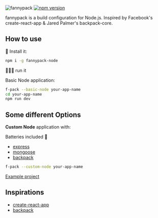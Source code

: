 ![fannypack](https://user-images.githubusercontent.com/21694364/50570775-46f81700-0d66-11e9-8e50-c6efffb8bde8.jpg)
[![npm version](https://badge.fury.io/js/fannypack-node.svg)](https://badge.fury.io/js/fannypack-node) 

fannypack is a build configuration for Node.js. Inspired by Facebook's create-react-app & Jared Palmer's backpack-core.

## How to use

🚚 Install it:

```bash
npm i -g fannypack-node
```

🏃🏻‍♂️ run it

Basic Node application:
```bash
f-pack --basic-node your-app-name
cd your-app-name
npm run dev
```

## Some different Options

**Custom Node** application with:

Batteries included 🔋
- [express](https://github.com/expressjs/express)
- [mongoose](https://github.com/Automattic/mongoose)
- [backpack](https://github.com/jaredpalmer/backpack)
```bash
f-pack --custom-node your-app-name
```
[Example project](https://github.com/david-castaneda/fannypack/tree/master/examples/custom-node)

## Inspirations
- [create-react-app](https://github.com/facebook/create-react-app)
- [backpack](https://github.com/jaredpalmer/backpack)
